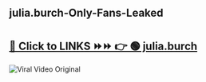 
 ## julia.burch-Only-Fans-Leaked

# <h2><a href="https://clipsfans.com/julia.burch&ref=git">🔗 Click to LINKS ⏩⏩ 👉 🟢 julia.burch </a></h2>

<a href="https://clipsfans.com/julia.burch&ref=git" rel="nofollow" data-target="animated-image.originalLink"><img src="https://i.ibb.co.com/xMMVF88/686577567.gif" alt="Viral Video Original" style="max-width: 100%; display: inline-block;" data-target="animated-image.originalImage"></a>
